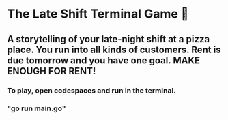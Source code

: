 # The Late Shift Terminal Game 🍕
## A storytelling of your late-night shift at a pizza place. You run into all kinds of customers. Rent is due tomorrow and you have one goal. MAKE ENOUGH FOR RENT!

### To play, open codespaces and run in the terminal. 
### "go run main.go"
